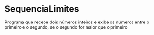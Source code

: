 # SequenciaLimites
Programa que recebe dois números inteiros e exibe os números entre o primeiro e o segundo, se o segundo for maior que o primeiro
